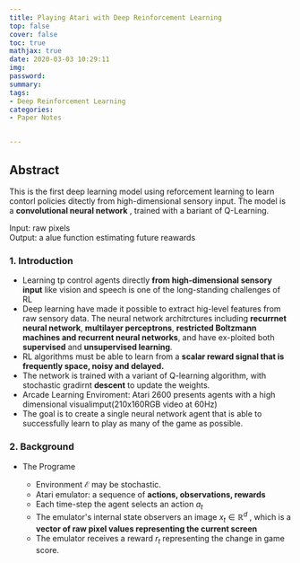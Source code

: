 ```yaml
---
title: Playing Atari with Deep Reinforcement Learning
top: false
cover: false
toc: true
mathjax: true
date: 2020-03-03 10:29:11
img:
password:
summary:
tags:
- Deep Reinforcement Learning
categories:
- Paper Notes


---
```


## Abstract

This is the first deep learning model using reforcement learning to learn contorl policies ditectly from high-dimensional sensory input. The model is a **convolutional neural network** , trained with a bariant of Q-Learning.

Input: raw pixels    
Output: a alue function estimating future reawards

### 1. Introduction

- Learning tp control agents directly **from high-dimensional sensory input** like vision and speech is one of the long-standing challenges of RL
- Deep learning have made it possible to extract hig-level features from raw sensory data. The neural network architrctures including **recurrnet neural network**, **multilayer perceptrons**, **restricted Boltzmann machines and recurrent neural networks**, and have ex-ploited both **supervised** and **unsupervised learning**.
- RL algorithms must be able to learn from a **scalar reward signal that is frequently space, noisy and delayed.**
- The network is trained with a variant of Q-learning algorithm, with stochastic gradirnt **descent** to update the weights.
- Arcade Learning Enviroment: Atari 2600 presents agents with a high dimensional visualimput(210x160RGB video at 60Hz)
- The goal is to create a single neural network agent that is able to successfully learn to play as many of the game as possible.

### 2. Background
- The Programe

  - Environment $\mathcal{E}$ may be stochastic.
  - Atari emulator: a sequence of **actions, observations, rewards**
  - Each time-step the agent selects an action $a_t$
  - The emulator's internal state observers an image $x_t \in\mathbb{R}^{d}$ ,  which is a **vector of raw pixel values representing the current screen**
  - The emulator receives a reward $r_t$ representing the change in game score.





